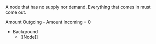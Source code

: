 A node that has no supply nor demand. Everything that comes in must come out.

Amount Outgoing - Amount Incoming = 0

- Background
	- [[Node]]